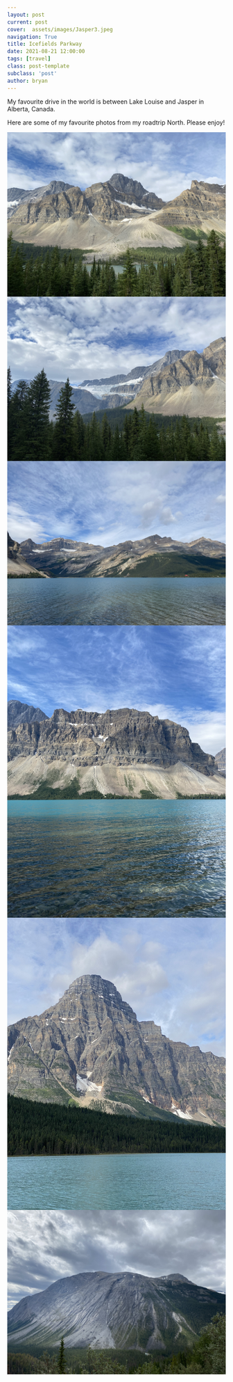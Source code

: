 ```yaml
---
layout: post
current: post
cover:  assets/images/Jasper3.jpeg
navigation: True
title: Icefields Parkway
date: 2021-08-21 12:00:00
tags: [travel]
class: post-template
subclass: 'post'
author: bryan
---
```


My favourite drive in the world is between Lake Louise and Jasper in Alberta, Canada.

Here are some of my favourite photos from my roadtrip North. Please enjoy!

<img max-width="100vw" align="center" src="https://github.com/bryanyu1/blog/blob/gh-pages/assets/images/Jasper1.jpeg?raw=true" alt="Jasper1">

<img max-width="100vw" align="center" src="https://github.com/bryanyu1/blog/blob/gh-pages/assets/images/Jasper2.jpeg?raw=true" alt="Jasper2">

<img max-width="100vw" align="center" src="https://github.com/bryanyu1/blog/blob/gh-pages/assets/images/Jasper3.jpeg?raw=true" alt="Jasper3">

<img max-width="100vw" align="center" src="https://github.com/bryanyu1/blog/blob/gh-pages/assets/images/Jasper4.jpeg?raw=true" alt="Jasper4">

<img max-width="100vw" align="center" src="https://github.com/bryanyu1/blog/blob/gh-pages/assets/images/Jasper5.jpeg?raw=true" alt="Jasper5">

<img max-width="100vw" align="center" src="https://github.com/bryanyu1/blog/blob/gh-pages/assets/images/Jasper6.jpeg?raw=true" alt="Jasper6">
